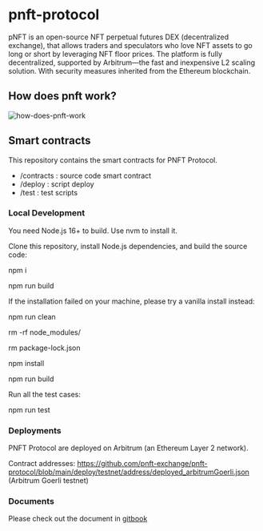 # pnft-protocol

pNFT is an open-source NFT perpetual futures DEX (decentralized exchange), that allows traders and speculators who love NFT assets to go long or short by leveraging NFT floor prices.
The platform is fully decentralized, supported by Arbitrum—the fast and inexpensive L2 scaling solution. With security measures inherited from the Ethereum blockchain.

## How does pnft work?
![how-does-pnft-work](https://1916212504-files.gitbook.io/~/files/v0/b/gitbook-x-prod.appspot.com/o/spaces%2FCHOhb5RdFI5IQeYuNUzj%2Fuploads%2F2ALM2UVr419TTuRyEp4u%2FpNFT-Gitbook-01.png?alt=media&token=a017338f-c5b5-44fa-9777-83697691b86d)

## Smart contracts
This repository contains the smart contracts for PNFT Protocol.
- /contracts : source code smart contract
- /deploy : script deploy 
- /test : test scripts

### Local Development
You need Node.js 16+ to build. Use nvm to install it.

Clone this repository, install Node.js dependencies, and build the source code:

npm i

npm run build

If the installation failed on your machine, please try a vanilla install instead:

npm run clean

rm -rf node_modules/

rm package-lock.json

npm install

npm run build

Run all the test cases:

npm run test

### Deployments
PNFT Protocol are deployed on Arbitrum  (an Ethereum Layer 2 network).

Contract addresses:
https://github.com/pnft-exchange/pnft-protocol/blob/main/deploy/testnet/address/deployed_arbitrumGoerli.json (Arbitrum Goerli testnet)

### Documents
Please check out the document in  [gitbook](https://whitepaper.pnft.exchange/pnft/overview/pnft-in-a-nutshell)

